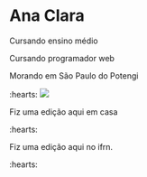 <h1>Ana Clara</h1>

<p>Cursando ensino médio</p>

<p>Cursando programador web</p>

<p> Morando em São Paulo do Potengi </p> :hearts:

<img src="https://cdn.jsdelivr.net/gh/devicons/devicon@latest/icons/javascript/javascript-original.svg" wildh = 50px />
          
   <p> Fiz uma edição aqui em casa</p> :hearts:

   <p> Fiz uma edição aqui no ifrn.</p> :hearts:     

